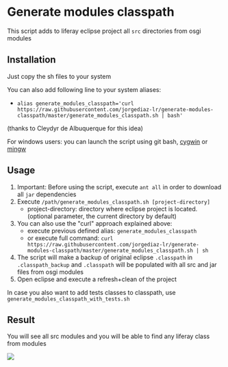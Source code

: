 # Generate modules classpath

This script adds to liferay eclipse project all `src` directories from osgi modules 

## Installation
Just copy the sh files to your system

You can also add following line to your system aliases:

   * `alias generate_modules_classpath='curl https://raw.githubusercontent.com/jorgediaz-lr/generate-modules-classpath/master/generate_modules_classpath.sh | bash'`

(thanks to Cleydyr de Albuquerque for this idea)

For windows users: you can launch the script using git bash, [cygwin](https://www.cygwin.com/) or [mingw](http://www.mingw.org/)

## Usage
1. Important: Before using the script, execute `ant all` in order to download all `jar` dependencies
2. Execute `/path/generate_modules_classpath.sh [project-directory]`
   * project-directory: directory where eclipse project is located. (optional parameter, the current directory by default)
3. You can also use the "curl" approach explained above:
   * execute previous defined alias: `generate_modules_classpath`
   * or execute full command: `curl https://raw.githubusercontent.com/jorgediaz-lr/generate-modules-classpath/master/generate_modules_classpath.sh | sh`
4. The script will make a backup of original eclipse `.classpath` in `.classpath_backup` and `.classpath` will be populated with all src and jar files from osgi modules
5. Open eclipse and execute a refresh+clean of the project

In case you also want to add tests classes to classpath, use `generate_modules_classpath_with_tests.sh`
 
## Result
You will see all src modules and you will be able to find any liferay class from modules

![](screenshot_eclipse.png)
